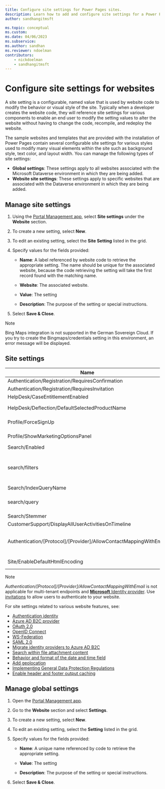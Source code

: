```yaml
---
title: Configure site settings for Power Pages sites.
description: Learn how to add and configure site settings for a Power Pages site and global settings for all sites in your organization.
author: sandhangitmsft

ms.topic: conceptual
ms.custom: 
ms.date: 04/06/2023
ms.subservice: 
ms.author: sandhan
ms.reviewer: ndoelman
contributors:
    - nickdoelman
    - sandhangitmsft
---
```


# Configure site settings for websites

A site setting is a configurable, named value that is used by website code to modify the behavior or visual style of the site. Typically when a developer creates the website code, they will reference site settings for various components to enable an end user to modify the setting values to alter the website without having to change the code, recompile, and redeploy the website.

The sample websites and templates that are provided with the installation of Power Pages contain several configurable site settings for various styles used to modify many visual elements within the site such as background style, text color, and layout width.
You can manage the following types of site settings:

- **Global settings**: These settings apply to all websites associated with the Microsoft Dataverse environment in which they are being added.
- **Website site settings**: These settings apply to specific websites that are associated with the Dataverse environment in which they are being added.

## Manage site settings

1. Using the [Portal Management app](portal-management-app.md), select **Site settings** under the **Website** section.

1. To create a new setting, select **New**.

1. To edit an existing setting, select the **Site Setting** listed in the grid.

1. Specify values for the fields provided: 

    - **Name**:  A label referenced by website code to retrieve the appropriate setting. The name should be unique for the associated website, because the code retrieving the setting will take the first record found with the matching name.
    
    - **Website**:  The associated website. 
    
    - **Value**: The setting
    
    - **Description**: The purpose of the setting or special instructions.

1. Select **Save & Close**.

> [!NOTE] 
> Bing Maps integration is not supported in the German Sovereign Cloud. If you try to create the Bingmaps/credentials setting in this environment, an error message will be displayed.

## Site settings

|Name|Value|Description|
|----|-----|-----------|
|Authentication/Registration/RequiresConfirmation|FALSE |A boolean value of true enables email confirmation and disables open registration. Default: False |
|Authentication/Registration/RequiresInvitation|FALSE |A boolean value of true enables invitation code feature and disables open registration. Default: False |
|HelpDesk/CaseEntitlementEnabled|TRUE|A Boolean value indicating if the Help Desk Case Entitlement is enabled. Default: false|
|HelpDesk/Deflection/DefaultSelectedProductName| |The name of a product record that is the default selected product in dropdown displayed on the Help Desk Case Deflection if there are more than one product where the producttypecode equals 100000001.|
|Profile/ForceSignUp|FALSE|A Boolean value when set to "True" will force the user to update their profile information before they will be given access to the website contents. Default: False|
|Profile/ShowMarketingOptionsPanel|TRUE|A Boolean value that indicates whether to show the panel that lists the fields to specify the marketing communication preferences on the profile. Default: False|
|Search/Enabled|TRUE|A Boolean value that indicates if search is enabled or not.|
|search/filters|Content:adx_webpage;Events:adx_event,adx_eventschedule;<br>Blogs:adx_blog,adx_blogpost,adx_blogpostcomment;<br>Forums:adx_communityforum,adx_communityforumthread,adx_communityforumpost;<br>Ideas:adx_ideaforum,adx_idea,adx_ideacomment;<br>Issues:adx_issueforum,adx_issue,adx_issuecomment;Help Desk:incident|A collection of search logical name filter options. Defining a value here will add dropdown filter options to site-wide search. This value should be in the form of name/value pairs, with name and value separated by a colon, and pairs separated by a semicolon.<br>For example: "Forums:adx_communityforum,adx_communityforumthread,adx_communityforumpost;Blogs:adx_blog,adx_blogpost,adx_blogpostcomment".|
|Search/IndexQueryName|Portal Search|The name of the system view used by the website search query. Default: Portal Search|
|search/query|+(@Query) _title:(@Query) _logicalname:adx_webpage~0.9^0.2<br> -_logicalname:adx_webfile~0.9 adx_partialurl:(@Query)<br> _logicalname:adx_blogpost~0.9^0.1 -_logicalname:adx_communityforumthread~0.9|Override query for site search, to apply additional weights and filters. @Query is the query text entered by a user. Lucene query syntax reference: [https://lucene.apache.org/core/old_versioned_docs/versions/2_9_1/queryparsersyntax.html](https://lucene.apache.org/core/old_versioned_docs/versions/2_9_1/queryparsersyntax.html)| 
|Search/Stemmer|English|The language used by the website search's stemming algorithm. Default: English|
|CustomerSupport/DisplayAllUserActivitiesOnTimeline|FALSE| |
|Authentication/[Protocol]/[Provider]/AllowContactMappingWithEmail| |Allow auto-association to a contact record based on email. </br> More information: [Allow contact mapping with email and require unique email general options](../security/authentication/configure-site.md#select-general-authentication-settings).</br> *Authentication/[Protocol]/[Provider]/AllowContactMappingWithEmail* is not applicable for multi-tenant endpoints. Use [invitations](/power-apps/maker/portals/configure/invite-contacts) to allow users to authenticate to your website.|
| Site/EnableDefaultHtmlEncoding | True/False | Power Pages release version [9.3.8.x](/power-platform/released-versions/portals/portalupdate938x) or later will by default have [escape](/power-apps/maker/portals/liquid/liquid-filters#escape) Liquid filter enforced for [user](/power-apps/maker/portals/liquid/liquid-objects#user) and [request](/power-apps/maker/portals/liquid/liquid-objects#request) Liquid objects. To disable this default configuration and allow these Liquid objects without escape Liquid filter, add this setting and set its value to **False**. |

> [!NOTE]
> *Authentication/[Protocol]/[Provider]/AllowContactMappingWithEmail* is not applicable for multi-tenant endpoints and [**Microsoft** Identity provider](../power-pages/security/authentication/oauth2-microsoft). Use [invitations](/power-apps/maker/portals/configure/invite-contacts) to allow users to authenticate to your website.

For site settings related to various website features, see:

- [Authentication identity](../security/authentication/set-authentication-identity.md)
- [Azure AD B2C provider](../security/authentication/azure-ad-b2c-provider.md)
- [OAuth 2.0](../security/authentication/oauth2-settings.md)
- [OpenID Connect](../security/authentication/openid-settings.md) 
- [WS-Federation](../security/authentication/ws-federation-provider.md) 
- [SAML 2.0](../security/authentication/saml2-settings.md)
- [Migrate identity providers to Azure AD B2C](../security/authentication/migrate-identity-providers.md)
- [Search within file attachment content](search/file-attachment.md)
- [Behavior and format of the date and time field](./behavior-format-date-time-field.md)
- [Add geolocation](add-geolocation.md)
- [Implementing General Data Protection Regulations](implement-gdpr.md)
- [Enable header and footer output caching](enable-header-footer-output-caching.md)

## Manage global settings

1. Open the [Portal Management app](portal-management-app.md).

1. Go to the **Website** section and select **Settings**.

1. To create a new setting, select **New**.

1. To edit an existing setting, select the **Setting** listed in the grid.

1. Specify values for the fields provided: 

    - **Name**:  A unique name referenced by code to retrieve the appropriate setting.

    - **Value**: The setting

    - **Description**: The purpose of the setting or special instructions.

1. Select **Save & Close**.
